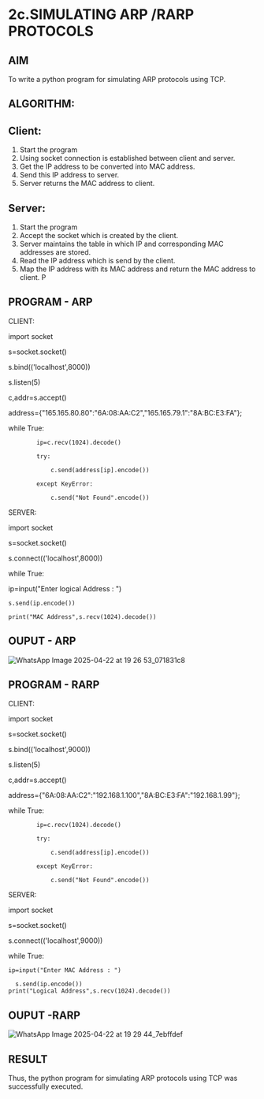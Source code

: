 # 2c.SIMULATING ARP /RARP PROTOCOLS
## AIM
To write a python program for simulating ARP protocols using TCP.
## ALGORITHM:
## Client:
1. Start the program
2. Using socket connection is established between client and server.
3. Get the IP address to be converted into MAC address.
4. Send this IP address to server.
5. Server returns the MAC address to client.
## Server:
1. Start the program
2. Accept the socket which is created by the client.
3. Server maintains the table in which IP and corresponding MAC addresses are
stored.
4. Read the IP address which is send by the client.
5. Map the IP address with its MAC address and return the MAC address to client.
P
## PROGRAM - ARP

CLIENT:


import socket 

s=socket.socket() 

s.bind(('localhost',8000)) 

s.listen(5) 

c,addr=s.accept() 

address={"165.165.80.80":"6A:08:AA:C2","165.165.79.1":"8A:BC:E3:FA"}; 

while True: 

            ip=c.recv(1024).decode() 
            
            try: 
            
                c.send(address[ip].encode()) 
            
            except KeyError: 
            
                c.send("Not Found".encode())      

SERVER:

import socket 

s=socket.socket() 

s.connect(('localhost',8000)) 

while True:

  ip=input("Enter logical Address : ") 
  
    s.send(ip.encode()) 
    
    print("MAC Address",s.recv(1024).decode())
    
## OUPUT - ARP

![WhatsApp Image 2025-04-22 at 19 26 53_071831c8](https://github.com/user-attachments/assets/0f23a7bf-62dd-4153-a554-49f38988cb91)

## PROGRAM - RARP

CLIENT:

 
import socket 

s=socket.socket() 

s.bind(('localhost',9000)) 

s.listen(5) 

c,addr=s.accept() 

address={"6A:08:AA:C2":"192.168.1.100","8A:BC:E3:FA":"192.168.1.99"}; 

while True: 

            ip=c.recv(1024).decode() 
            
            try: 
            
                c.send(address[ip].encode()) 
            
            except KeyError: 
            
                c.send("Not Found".encode())

 SERVER:

  
import socket 

s=socket.socket() 

s.connect(('localhost',9000)) 

while True: 

    ip=input("Enter MAC Address : ")
    
      s.send(ip.encode()) 
    print("Logical Address",s.recv(1024).decode())
    
## OUPUT -RARP


![WhatsApp Image 2025-04-22 at 19 29 44_7ebffdef](https://github.com/user-attachments/assets/1ce111dc-a732-4b77-aafd-cf7e6b4a5cd4)


## RESULT
Thus, the python program for simulating ARP protocols using TCP was successfully 
executed.
